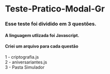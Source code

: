 # Teste-Pratico-Modal-Gr

### Esse teste foi dividido em 3 questões.  
#### A linguagem utlizada foi Javascript.
#### Criei um arquivo para cada questão

1 - criptografia.js  
2 - aniversariantes.js  
3 - Pasta Simulador
